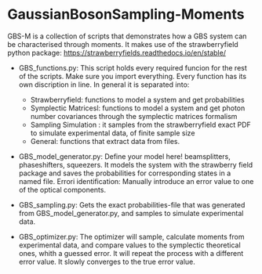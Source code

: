 # GaussianBosonSampling-Moments

GBS-M is a collection of scripts that demonstrates how a GBS system can be characterised through moments.
It makes use of the strawberryfield python package: https://strawberryfields.readthedocs.io/en/stable/  

* GBS_functions.py: This script holds every required funcion for the rest of the scripts. Make sure you 
		  import everything. Every function has its own discription in line. In general it is 
		  separated into: 
	* Strawberryfield: functions to model a system and get probabilities
	* Symplectic Matricesl: functions to model a system and get photon number covariances through the symplectic matrices formalism
	* Sampling Simulation : it samples from the strawberryfield exact PDF to simulate experimental data, of finite sample size
	* General: functions that extract data from files.

* GBS_model_generator.py: Define your model here! beamsplitters, phaseshifters, squeezers. It models the system
 			with the strawberry field package and saves the probabilities for corresponding states
			in a named file. Errori identification: Manually introduce an error value to one of 
			the optical components. 

* GBS_sampling.py: Gets the exact probabilities-file that was generated from GBS_model_generator.py, and samples
		 to simulate experimental data.

* GBS_optimizer.py: The optimizer will sample, calculate moments from experimental data, and compare values
		  to the symplectic theoretical ones, whith a guessed error. It will repeat the process
	          with a different error value. It slowly converges to the true error value.
